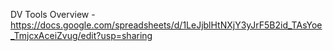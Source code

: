 DV Tools Overview - https://docs.google.com/spreadsheets/d/1LeJjblHtNXjY3yJrF5B2id_TAsYoe_TmjcxAceiZvug/edit?usp=sharing
